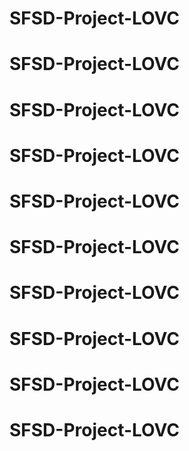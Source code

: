 # SFSD-Project-LOVC
# SFSD-Project-LOVC
# SFSD-Project-LOVC
# SFSD-Project-LOVC
# SFSD-Project-LOVC
# SFSD-Project-LOVC
# SFSD-Project-LOVC
# SFSD-Project-LOVC
# SFSD-Project-LOVC
# SFSD-Project-LOVC

